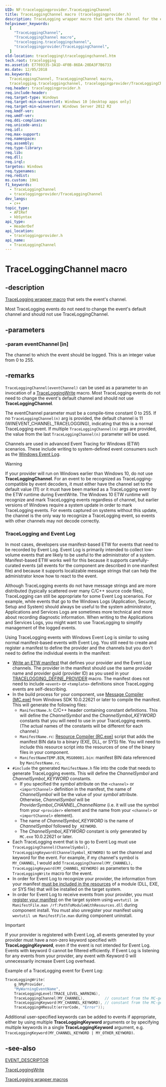 ```yaml
---
UID: NF:traceloggingprovider.TraceLoggingChannel
title: TraceLoggingChannel macro (traceloggingprovider.h)
description: TraceLogging wrapper macro that sets the channel for the event.
helpviewer_keywords:
  [
    "TraceLoggingChannel",
    "TraceLoggingChannel macro",
    "tracelogging.traceloggingchannel",
    "traceloggingprovider/TraceLoggingChannel",
  ]
old-location: tracelogging\traceloggingchannel.htm
tech.root: tracelogging
ms.assetid: E7769335-3A1D-4F0B-86DA-20DA3F7B6733
ms.date: 12/05/2018
ms.keywords:
  TraceLoggingChannel, TraceLoggingChannel macro,
  tracelogging.traceloggingchannel, traceloggingprovider/TraceLoggingChannel
req.header: traceloggingprovider.h
req.include-header:
req.target-type: Windows
req.target-min-winverclnt: Windows 10 [desktop apps only]
req.target-min-winversvr: Windows Server 2012 R2
req.kmdf-ver:
req.umdf-ver:
req.ddi-compliance:
req.unicode-ansi:
req.idl:
req.max-support:
req.namespace:
req.assembly:
req.type-library:
req.lib:
req.dll:
req.irql:
targetos: Windows
req.typenames:
req.redist:
ms.custom: 19H1
f1_keywords:
  - TraceLoggingChannel
  - traceloggingprovider/TraceLoggingChannel
dev_langs:
  - c++
topic_type:
  - APIRef
  - kbSyntax
api_type:
  - HeaderDef
api_location:
  - traceloggingprovider.h
api_name:
  - TraceLoggingChannel
---
```


# TraceLoggingChannel macro

## -description

[TraceLogging wrapper macro](/windows/desktop/tracelogging/tracelogging-wrapper-macros)
that sets the event's channel.

Most TraceLogging events do not need to change the event's default channel and
should not use TraceLoggingChannel.

## -parameters

### -param eventChannel [in]

The channel to which the event should be logged. This is an integer value from 0
to 255.

## -remarks

`TraceLoggingChannel(eventChannel)` can be used as a parameter to an invocation
of a [TraceLoggingWrite](./nf-traceloggingprovider-traceloggingwrite.md) macro.
Most TraceLogging events do not need to change the event's default channel and
should not use **TraceLoggingChannel**.

The eventChannel parameter must be a compile-time constant 0 to 255. If no
`TraceLoggingChannel(n)` arg is provided, the default channel is 11
(WINEVENT_CHANNEL_TRACELOGGING), indicating that this is a normal TraceLogging
event. If multiple `TraceLoggingChannel(n)` args are provided, the value from
the last `TraceLoggingChannel(n)` parameter will be used.

Channels are used in advanced Event Tracing for Windows (ETW) scenarios. These
include writing to system-defined event consumers such as the
[Windows Event Log](/windows/win32/wes/windows-event-log).

> [!Warning]
> If your provider will run on Windows earlier than Windows 10, do
> not use **TraceLoggingChannel**. For an event to be recognized as
> TraceLogging-compatible by event decoders, it must either have the channel set
> to the default value (11) or it must have been marked as a TraceLogging event
> by the ETW runtime during EventWrite. The Windows 10 ETW runtime will
> recognize and mark TraceLogging events regardless of channel, but earlier
> versions of Windows require a system update in order to mark TraceLogging
> events. For events captured on systems without this update, the channel is the
> only way to recognize a TraceLogging event, so events with other channels may
> not decode correctly.

### TraceLogging and Event Log

In most cases, developers use manifest-based ETW for events that need to be
recorded by Event Log. Event Log is primarily intended to collect low-volume
events that are likely to be useful to the administrator of a system.
Manifest-based ETW works well for this because it supports carefully-curated
events (all events for the component are described in one manifest file) and
because it supports localizable message strings that can help the administrator
know how to react to the event.

Although TraceLogging events do not have message strings and are more
distributed (typically scattered over many C/C++ source code files),
TraceLogging can still be appropriate for some Event Log scenarios. For example,
while events that go to the Windows Logs (Application, Security, Setup and
System) should always be useful to the system administrator, Applications and
Services Logs are sometimes more technical and more about recording diagnostic
information. When writing to the Applications and Services Logs, you might want
to use TraceLogging to simplify management of the logged events.

Using TraceLogging events with Windows Event Log is similar to using normal
manifest-based events with Event Log. You still need to create and register a
manifest to define the provider and the channels but you don't need to define
the individual events in the manifest:

- [Write an ETW manifest](/windows/win32/wes/writing-an-instrumentation-manifest)
  that defines your provider and the Event Log channels. The provider in the
  manifest should use the same provider name and provider guid (provider ID) as
  you used in your
  [TRACELOGGING_DEFINE_PROVIDER](./nf-traceloggingprovider-tracelogging_define_provider.md)
  macro. The manifest does not need to include `<event>` or `<template>`
  definitions since TraceLogging events are self-describing.
- In the build process for your component, use
  [Message Compiler (MC.exe)](/windows/win32/wes/message-compiler--mc-exe-) from
  Windows SDK 10.0.22621 or later to compile the manifest. This will generate
  the following files:
  - `ManifestName.h`: C/C++ header containing constant definitions. This will
    define the _ChannelSymbol_ and the _ChannelSymbol_KEYWORD_ constants that
    you will need to use in your TraceLogging events. (The actual names of the
    constants will be different for each channel.)
  - `ManifestName.rc`:
    [Resource Compiler (RC.exe)](/windows/win32/menurc/resource-compiler) script
    that adds the manifest BIN data to a binary (EXE, DLL, or SYS) file. You
    will need to include this resource script into the resources of one of the
    binary files in your component.
  - `ManifestNameTEMP.BIN`, `MSG00001.bin`: manifest BIN data referenced by
    `ManifestName.rc`.
- `#include` the generated `ManifestName.h` file into the code that needs to
  generate TraceLogging events. This will define the _ChannelSymbol_ and
  _ChannelSymbol_KEYWORD_ constants.
  - If you specified the _symbol_ attribute on the `<channel>` or
    `<importChannel>` definition in the manifest, the name of _ChannelSymbol_
    will be the value of your _symbol_ attribute. Otherwise, _ChannelSymbol_
    will be _ProviderSymbol_CHANNEL_ChannelName_ (i.e. it will use the symbol
    from your `<provider>` element and the name from your `<channel>` or
    `<importChannel>` element).
  - The name of _ChannelSymbol_KEYWORD_ is the name of _ChannelSymbol_ followed
    by `_KEYWORD`.
  - The _ChannelSymbol_KEYWORD_ constant is only generated by `MC.exe`
    10.0.22621 or later.
- Each TraceLogging event that is to go to Event Log must use
  `TraceLoggingChannel(ChannelSymbol), TraceLoggingKeyword(ChannelSymbol_KEYWORD)`
  to set the channel and keyword for the event. For example, if my channel's
  symbol is `MY_CHANNEL`, I would add
  `TraceLoggingChannel(MY_CHANNEL), TraceLoggingKeyword(MY_CHANNEL_KEYWORD)` as
  parameters to the `TraceLoggingWrite` macro for the event.
- In order for Event Log to recognize your provider, the information from your
  manifest
  [must be included in the resources](/windows/win32/wes/compiling-an-instrumentation-manifest)
  of a module (DLL, EXE, or SYS file) that will be installed on the target
  system.
- In order for Event Log to receive events from your provider, you must
  [register your manifest](/windows/win32/wes/developing-a-provider) on the
  target system using
  `wevtutil im ManifestFile.man /rf:PathToModuleWithResources.dll` during
  component install. You must also unregister your manifest using
  `wevtutil um ManifestFile.man` during component uninstall.

> [!Important]
> If your provider is registered with Event Log, all events
> generated by your provider must have a non-zero keyword specified with
> **TraceLoggingKeyword**, even if the event is not intended for Event Log.
> Events with keyword 0 cannot be filtered efficiently. If Event Log is
> listening for any events from your provider, any event with Keyword 0 will
> unnecessarily increase Event Log overhead.

Example of a TraceLogging event for Event Log:

```c
TraceLoggingWrite(
    g_hMyProvider,
    "MyWarningEventName",
    TraceLoggingLevel(TRACE_LEVEL_WARNING),
    TraceLoggingChannel(MY_CHANNEL),         // constant from the MC-generated header
    TraceLoggingKeyword(MY_CHANNEL_KEYWORD), // constant from the MC-generated header
    TraceLoggingHResult(errorCode, "Error"));
```

Additional user-specified keywords can be added to events if appropriate, either
by using multiple **TraceLoggingKeyword** arguments or by specifying multiple
keywords in a single **TraceLoggingKeyword** argument, e.g.
`TraceLoggingKeyword(MY_CHANNEL_KEYWORD | MY_OTHER_KEYWORD)`.

## -see-also

[EVENT_DESCRIPTOR](../evntprov/ns-evntprov-event_descriptor.md)

[TraceLoggingWrite](./nf-traceloggingprovider-traceloggingwrite.md)

[TraceLogging wrapper macros](/windows/desktop/tracelogging/tracelogging-wrapper-macros)
